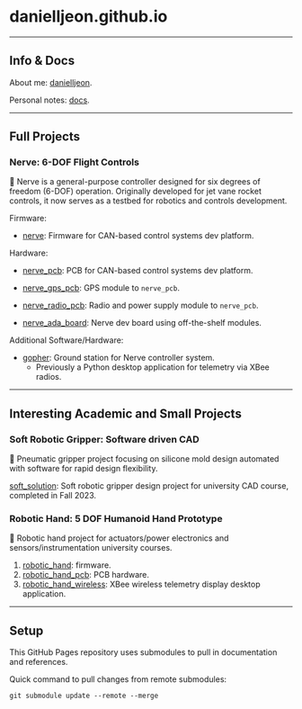 # danielljeon.github.io

---

## Info & Docs

About me: [danielljeon](danielljeon).

Personal notes: [docs](docs).

---

## Full Projects

### Nerve: 6-DOF Flight Controls

🚀 Nerve is a general-purpose controller designed for six degrees of freedom
(6-DOF) operation. Originally developed for jet vane rocket controls, it now
serves as a testbed for robotics and controls development.

Firmware:

- [nerve](https://github.com/danielljeon/nerve): Firmware for CAN-based control
  systems dev platform.

Hardware:

- [nerve_pcb](https://github.com/danielljeon/nerve_pcb): PCB for CAN-based
  control systems dev platform.
- [nerve_gps_pcb](https://github.com/danielljeon/nerve_gps_pcb): GPS module to
  `nerve_pcb`.
- [nerve_radio_pcb](https://github.com/danielljeon/nerve_radio_pcb): Radio and
  power supply module to `nerve_pcb`.


- [nerve_ada_board](https://github.com/danielljeon/nerve_ada_board): Nerve dev
  board using off-the-shelf modules.

Additional Software/Hardware:

- [gopher](https://github.com/danielljeon/gopher): Ground station for Nerve
  controller system.
    - Previously a Python desktop application for telemetry via XBee radios.

---

## Interesting Academic and Small Projects

### Soft Robotic Gripper: Software driven CAD

🎈 Pneumatic gripper project focusing on silicone mold design automated with
software for rapid design flexibility.

[soft_solution](https://github.com/danielljeon/soft_solution): Soft robotic
gripper design project for university CAD course, completed in Fall 2023.

### Robotic Hand: 5 DOF Humanoid Hand Prototype

🤌 Robotic hand project for actuators/power electronics and
sensors/instrumentation university courses.

1. [robotic_hand](https://github.com/danielljeon/robotic_hand): firmware.
2. [robotic_hand_pcb](https://github.com/danielljeon/robotic_hand_pcb): PCB
   hardware.
3. [robotic_hand_wireless](https://github.com/danielljeon/robotic_hand_wireless):
   XBee wireless telemetry display desktop application.

---

## Setup

This GitHub Pages repository uses submodules to pull in documentation and
references.

Quick command to pull changes from remote submodules:

```shell
git submodule update --remote --merge
```
